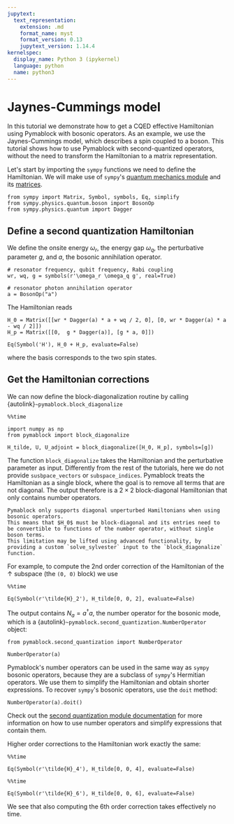 ```yaml
---
jupytext:
  text_representation:
    extension: .md
    format_name: myst
    format_version: 0.13
    jupytext_version: 1.14.4
kernelspec:
  display_name: Python 3 (ipykernel)
  language: python
  name: python3
---
```


# Jaynes-Cummings model

In this tutorial we demonstrate how to get a CQED effective Hamiltonian using Pymablock with bosonic operators.
As an example, we use the Jaynes-Cummings model, which describes a spin coupled to a boson.
This tutorial shows how to use Pymablock with second-quantized operators, without the need to transform the Hamiltonian to a matrix representation.

Let's start by importing the `sympy` functions we need to define the Hamiltonian.
We will make use of `sympy`'s [quantum mechanics module](https://docs.sympy.org/latest/modules/physics/quantum/index.html)
and its [matrices](https://docs.sympy.org/latest/tutorials/intro-tutorial/matrices.html).

```{code-cell} ipython3
from sympy import Matrix, Symbol, symbols, Eq, simplify
from sympy.physics.quantum.boson import BosonOp
from sympy.physics.quantum import Dagger
```

## Define a second quantization Hamiltonian

We define the onsite energy $\omega_r$, the energy gap $\omega_q$, the perturbative parameter $g$, and $a$, the bosonic annihilation operator.

```{code-cell} ipython3
# resonator frequency, qubit frequency, Rabi coupling
wr, wq, g = symbols(r'\omega_r \omega_q g', real=True)

# resonator photon annihilation operator
a = BosonOp("a")
```

The Hamiltonian reads

```{code-cell} ipython3
H_0 = Matrix([[wr * Dagger(a) * a + wq / 2, 0], [0, wr * Dagger(a) * a - wq / 2]])
H_p = Matrix([[0,  g * Dagger(a)], [g * a, 0]])

Eq(Symbol('H'), H_0 + H_p, evaluate=False)
```

where the basis corresponds to the two spin states.

## Get the Hamiltonian corrections

We can now define the block-diagonalization routine by calling {autolink}`~pymablock.block_diagonalize`

```{code-cell} ipython3
%%time

import numpy as np
from pymablock import block_diagonalize

H_tilde, U, U_adjoint = block_diagonalize([H_0, H_p], symbols=[g])
```

The function `block_diagonalize` takes the Hamiltonian and the perturbative parameter as input.
Differently from the rest of the tutorials, here we do not provide `susbpace_vectors` or `subspace_indices`.
Pymablock treats the Hamiltonian as a single block, where the goal is to remove all terms that are not diagonal.
The output therefore is a $2 \times 2$ block-diagonal Hamiltonian that only contains number operators.

```{note}
Pymablock only supports diagonal unperturbed Hamiltonians when using bosonic operators.
This means that $H_0$ must be block-diagonal and its entries need to be convertible to functions of the number operator, without single boson terms.
This limitation may be lifted using advanced functionality, by providing a custom `solve_sylvester` input to the `block_diagonalize` function.
```

For example, to compute the 2nd order correction of the Hamiltonian of the $\uparrow$ subspace (the `(0, 0)` block) we use

```{code-cell} ipython3
%%time

Eq(Symbol(r'\tilde{H}_2'), H_tilde[0, 0, 2], evaluate=False)
```

The output contains $N_a = a^\dagger a$, the number operator for the bosonic mode, which is a {autolink}`~pymablock.second_quantization.NumberOperator` object:

```{code-cell} ipython3
from pymablock.second_quantization import NumberOperator

NumberOperator(a)
```

Pymablock's number operators can be used in the same way as `sympy` bosonic operators, because they are a subclass of `sympy`'s Hermitian operators.
We use them to simplify the Hamiltonian and obtain shorter expressions.
To recover `sympy`'s bosonic operators, use the `doit` method:

```{code-cell} ipython3
NumberOperator(a).doit()
```

Check out the [second quantization module documentation](../documentation/pymablock.md) for more information on how to use number operators and simplify expressions that contain them.

Higher order corrections to the Hamiltonian work exactly the same:

```{code-cell} ipython3
%%time

Eq(Symbol(r'\tilde{H}_4'), H_tilde[0, 0, 4], evaluate=False)
```

```{code-cell} ipython3
%%time

Eq(Symbol(r'\tilde{H}_6'), H_tilde[0, 0, 6], evaluate=False)
```

We see that also computing the 6th order correction takes effectively no time.
